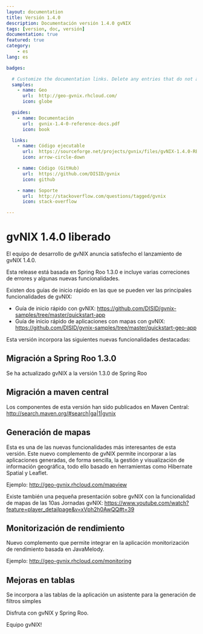 ```yaml
---
layout: documentation
title: Versión 1.4.0
description: Documentación versión 1.4.0 gvNIX
tags: [version, doc, versión]
documentation: true
featured: true
category:
    - es
lang: es

badges:

  # Customize the documentation links. Delete any entries that do not apply.
  samples:
    - name: Geo
      url:  http://geo-gvnix.rhcloud.com/
      icon: globe

  guides:
    - name: Documentación
      url:  gvnix-1.4-0-reference-docs.pdf
      icon: book

  links:
    - name: Código ejecutable
      url:  https://sourceforge.net/projects/gvnix/files/gvNIX-1.4.0-RELEASE.zip/download
      icon: arrow-circle-down

    - name: Código (GitHub)
      url:  https://github.com/DISID/gvnix
      icon: github

    - name: Soporte
      url:  http://stackoverflow.com/questions/tagged/gvnix
      icon: stack-overflow

---
```


# gvNIX 1.4.0 liberado

El equipo de desarrollo de gvNIX anuncia satisfecho el lanzamiento de gvNIX 1.4.0.

Esta release está basada en Spring Roo 1.3.0 e incluye varias correciones de errores
y algunas nuevas funcionalidades. 

Existen dos guías de inicio rápido en las que se pueden ver las principales funcionalidades de gvNIX:

* Guía de inicio rápido con gvNIX: https://github.com/DISID/gvnix-samples/tree/master/quickstart-app
* Guía de inicio rápido de aplicaciones con mapas con gvNIX: https://github.com/DISID/gvnix-samples/tree/master/quickstart-geo-app

Esta versión incorpora las siguientes nuevas funcionalidades destacadas:

## Migración a Spring Roo 1.3.0

Se ha actualizado gvNIX a la versión 1.3.0 de Spring Roo

## Migración a maven central

Los componentes de esta versión han sido publicados en Maven Central: http://search.maven.org/#search|ga|1|gvnix

## Generación de mapas

Esta es una de las nuevas funcionalidades más interesantes de esta versión. Este nuevo complemento de gvNIX permite incorporar a las aplicaciones generadas, de forma sencilla, la gestión y visualización de información geográfica, todo ello basado en herramientas como Hibernate Spatial y Leaflet.

Ejemplo: http://geo-gvnix.rhcloud.com/mapview

Existe también una pequeña presentación sobre gvNIX con la funcionalidad de mapas de las 10as Jornadas gvNIX: https://www.youtube.com/watch?feature=player_detailpage&v=xVph2h0AwQQ#t=39

## Monitorización de rendimiento

Nuevo complemento que permite integrar en la aplicación monitorización de rendimiento basada en JavaMelody.

Ejemplo: http://geo-gvnix.rhcloud.com/monitoring

## Mejoras en tablas

Se incorpora a las tablas de la aplicación un asistente para la generación de filtros simples

Disfruta con gvNIX y Spring Roo.

Equipo gvNIX!
